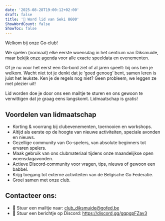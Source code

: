 ```yaml
---
date: '2025-08-28T19:00:12+02:00'
draft: false
title: '🤝 Word lid van Seki 8600'
ShowWordCount: false
ShowToc: false
---
```


Welkom bij onze Go‑club! 

We spelen (normaal) elke eerste woensdag in het centrum van Diksmuide, maar [bekijk onze agenda](/agenda) voor alle exacte speeldata en evenementen.

Of je nu voor het eerst een Go‑bord ziet of al jaren speelt: bij ons ben je welkom. Wacht niet tot je denkt dat je ‘goed genoeg’ bent, samen leren is juist het leukste. Ken je de regels nog niet? Geen probleem, we leggen ze met plezier uit!

Lid worden doe je door ons een mailtje te sturen en ons gewoon te verwittigen dat je graag eens langskomt. Lidmaatschap is gratis!

## Voordelen van lidmaatschap
- Korting & voorrang bij clubevenementen, toernooien en workshops.
- Altijd als eerste op de hoogte van nieuwe activiteiten, speciale avonden en nieuws.
- Gezellige community van Go‑spelers, van absolute beginners tot ervaren spelers.
- Maak gebruik van ons clubmateriaal tijdens onze maandelijkse open woensdag­avonden.
- Actieve Discord‑community voor vragen, tips, nieuws of gewoon een babbel.
- Krijg toegang tot externe activiteiten van de Belgische Go Federatie.
- Groei samen met onze club.

## Contacteer ons:

- 📩 Stuur een mailtje naar: club_diksmuide@gofed.be
- 💬 Stuur een berichtje op Discord: https://discord.gg/gqpgpFZav3
